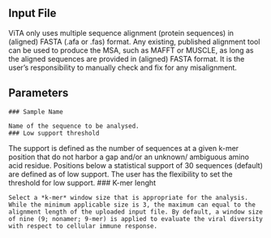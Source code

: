 ## Input File

ViTA only uses multiple sequence alignment (protein sequences) in (aligned) FASTA (.afa or .fas) format. Any existing, published alignment tool can be used to produce the MSA, such as MAFFT or MUSCLE, as long as the aligned sequences are provided in (aligned) FASTA format. It is the user’s responsibility to manually check and fix for any misalignment. 

## Parameters 

	### Sample Name
	
	Name of the sequence to be analysed.
	### Low support threshold
	
The support is defined as the number of sequences at a given k-mer position that do not harbor a gap and/or an unknown/ ambiguous amino acid residue. Positions below a statistical support of 30 sequences (default) are defined as of low support. The user has the flexibility to set the threshold for low support.
	### K-mer lenght
	
	Select a *k-mer* window size that is appropriate for the analysis. While the minimum applicable size is 3, the maximum can equal to the alignment length of the uploaded input file. By default, a window size of nine (9; nonamer; 9-mer) is applied to evaluate the viral diversity with respect to cellular immune response. 

	
